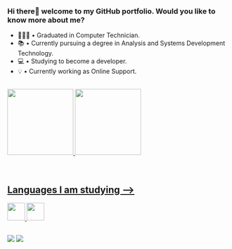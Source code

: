 ### Hi there👋 welcome to my GitHub portfolio. Would you like to know more about me?

- 👨🏼‍🎓 • Graduated in Computer Technician.
- 📚 • Currently pursuing a degree in Analysis and Systems Development Technology.
- 💻 • Studying to become a developer.
- 💡 • Currently working as Online Support.

</br>

<div style="display: inline_block">
  <a href="https://github.com/olsalan">
  <img height="150em" src="https://github-readme-stats.vercel.app/api?username=olsalan&show_icons=true&theme=dracula&include_all_commits=true&count_private=true"/>

  <img height="150em" src="https://github-readme-stats.vercel.app/api/top-langs/?username=olsalan&layout=compact&langs_count=7&theme=dracula"/>

</div>
  
  </br>
  </br>
  <h2>Languages I am studying --></h2>
<div style="display: inline_block">
  <img loading="lazy" src="https://cdn.jsdelivr.net/gh/devicons/devicon/icons/java/java-original.svg" width="40" height="40"/> 
  <img loading="lazy" src="https://cdn.jsdelivr.net/gh/devicons/devicon/icons/html5/html5-original.svg" width="40" height="40"/>                     
</div>

  
  ##
 
<div> 
 
  <a href = "mailto:stephanie.saggal@gmail.com"><img src="https://img.shields.io/badge/-Gmail-%23333?style=for-the-badge&logo=gmail&logoColor=white" target="_blank"></a>
  <a href="https://www.linkedin.com/in/stephanie-saggal" target="_blank"><img src="https://img.shields.io/badge/-LinkedIn-%230077B5?style=for-the-badge&logo=linkedin&logoColor=white" target="_blank"></a>
  
 </div>
